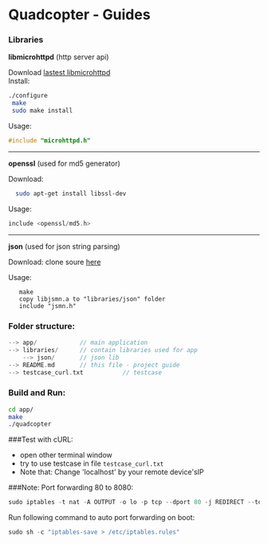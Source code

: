 # Quadcopter - Guides
### Libraries

 **libmicrohttpd** (http server api)  
 
   Download [lastest libmicrohttpd](http://ftpmirror.gnu.org/libmicrohttpd/libmicrohttpd-0.9.49.tar.gz)  
   Install:
   
```sh
./configure
 make
 sudo make install
```

   Usage:
```c
#include "microhttpd.h"
```
   

----------


**openssl** (used for md5 generator)

   Download:
   
```sh 
  sudo apt-get install libssl-dev
```
  
  Usage:
  
```c
include <openssl/md5.h>
```


----------

**json** (used for json string parsing)

  Download: clone soure [here](https://github.com/zserge/jsmn)
    
  Usage:   
		 
	   make
	   copy libjsmn.a to "libraries/json" folder  
	   include "jsmn.h"    

   
### Folder structure:
```c
--> app/            // main application  
--> libraries/      // contain libraries used for app  
    --> json/       // json lib  
--> README.md       // this file - project guide  
--> testcase_curl.txt           // testcase  
```

### Build and Run:

```sh
cd app/
make
./quadcopter
```
###Test with cURL:
- open other terminal window
- try to use testcase in file `testcase_curl.txt`
- Note that: Change 'localhost' by your remote device'sIP

###Note:
Port forwarding 80 to 8080:
```c
sudo iptables -t nat -A OUTPUT -o lo -p tcp --dport 80 -j REDIRECT --to-port 8080
```
Run following command to auto port forwarding on boot:
```c
sudo sh -c "iptables-save > /etc/iptables.rules"
```